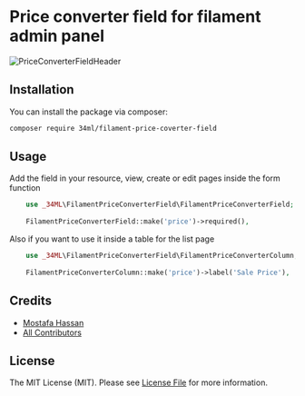 # Price converter field for filament admin panel
![PriceConverterFieldHeader](https://raw.githubusercontent.com/34ML/Filament-Price-Converter-Field/main/resources/images/Filament-Price-Converter-Field-image.jpg)

## Installation

You can install the package via composer:

```bash
composer require 34ml/filament-price-coverter-field
```

## Usage
Add the field in your resource, view, create or edit pages inside the form function
```php
    use _34ML\FilamentPriceConverterField\FilamentPriceConverterField;
    
    FilamentPriceConverterField::make('price')->required(),
```
Also if you want to use it inside a table for the list page 
```php
    use _34ML\FilamentPriceConverterField\FilamentPriceConverterColumn;
    
    FilamentPriceConverterColumn::make('price')->label('Sale Price'),
```

## Credits

- [Mostafa Hassan](https://github.com/MostafaHassan1)
- [All Contributors](../../contributors)

## License

The MIT License (MIT). Please see [License File](LICENSE.md) for more information.
